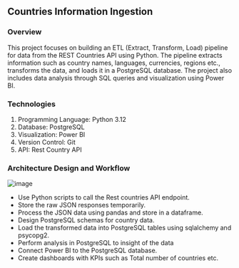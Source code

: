 ## Countries Information Ingestion 
### Overview
This project focuses on building an ETL (Extract, Transform, Load) pipeline for data from the REST Countries API using Python. The pipeline extracts information such as country names, languages, currencies, regions etc., transforms the data, and loads it in a PostgreSQL database. The project also includes data analysis through SQL queries and visualization using Power BI.
### Technologies
1.	Programming Language: Python 3.12
2.	Database: PostgreSQL
3.	Visualization: Power BI
4.	Version Control: Git
5.	API: Rest Country API

### Architecture Design and Workflow
![image](https://github.com/user-attachments/assets/4e10dde3-892a-4cdc-9fb4-f702884e6f28)

*	Use Python scripts to call the Rest countries API endpoint.
*	Store the raw JSON responses temporarily.
*	Process the JSON data using pandas and store in a dataframe.
*	Design PostgreSQL schemas for country data.
*	Load the transformed data into PostgreSQL tables using sqlalchemy and psycopg2.
* Perform analysis in PostgreSQL to insight of the data
*	Connect Power BI to the PostgreSQL database.
*	Create dashboards with KPIs such as Total number of countries etc.



